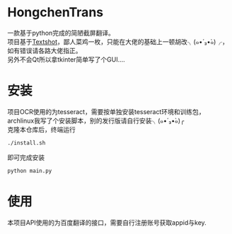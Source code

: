 # HongchenTrans
一款基于python完成的简陋截屏翻译。  
项目基于[Textshot](https://github.com/ianzhao05/textshot)，鄙人菜鸡一枚，只能在大佬的基础上一顿胡改╮(๑•́ ₃•̀๑)╭，如有错误请各路大佬指正。  
另外不会Qt所以拿tkinter简单写了个GUI....  
# 安装
项目OCR使用的为tesseract，需要按单独安装tesseract环境和训练包，archlinux我写了个安装脚本，别的发行版请自行安装╮(๑•́ ₃•̀๑)╭  
克隆本仓库后，终端运行
```bash
./install.sh
```
即可完成安装
```bash
python main.py
```
# 使用
本项目API使用的为百度翻译的接口，需要自行注册账号获取appid与key.
